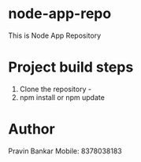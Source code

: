 # node-app-repo
This is Node App Repository

# Project build steps
1. Clone the repository - <repo-url>
2. npm install or npm update

# Author
Pravin Bankar
Mobile: 8378038183